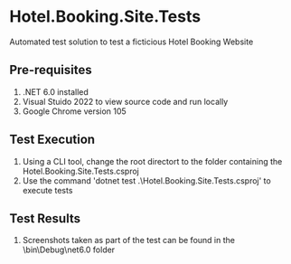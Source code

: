# Hotel.Booking.Site.Tests
Automated test solution to test a ficticious Hotel Booking Website

## Pre-requisites
1. .NET 6.0 installed
2. Visual Stuido 2022 to view source code and run locally
3. Google Chrome version 105

## Test Execution
1. Using a CLI tool, change the root directort to the folder containing the Hotel.Booking.Site.Tests.csproj
2. Use the command 'dotnet test .\Hotel.Booking.Site.Tests.csproj' to execute tests

## Test Results
1. Screenshots taken as part of the test can be found in the \bin\Debug\net6.0 folder